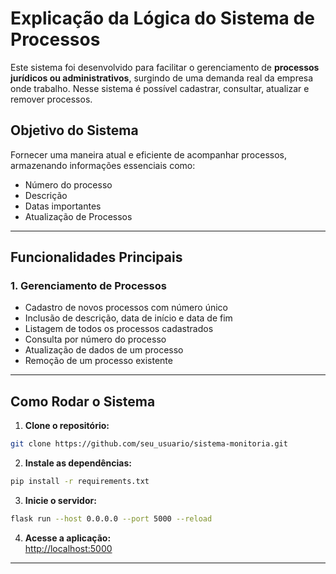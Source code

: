 # **Explicação da Lógica do Sistema de Processos**

Este sistema foi desenvolvido para facilitar o gerenciamento de **processos jurídicos ou administrativos**, surgindo de uma demanda real da empresa onde trabalho. Nesse sistema é possível cadastrar, consultar, atualizar e remover processos.

## **Objetivo do Sistema**

Fornecer uma maneira atual e eficiente de acompanhar processos, armazenando informações essenciais como:

- Número do processo
- Descrição
- Datas importantes
- Atualização de Processos

---

## **Funcionalidades Principais**

### 1. **Gerenciamento de Processos**

- Cadastro de novos processos com número único
- Inclusão de descrição, data de início e data de fim
- Listagem de todos os processos cadastrados
- Consulta por número do processo
- Atualização de dados de um processo
- Remoção de um processo existente

---

## Como Rodar o Sistema

1. **Clone o repositório:**

```bash
git clone https://github.com/seu_usuario/sistema-monitoria.git
```

2. **Instale as dependências:**

```bash
pip install -r requirements.txt
```

3. **Inicie o servidor:**

```bash
flask run --host 0.0.0.0 --port 5000 --reload
```

4. **Acesse a aplicação:**  
   [http://localhost:5000](http://localhost:5000)

---
